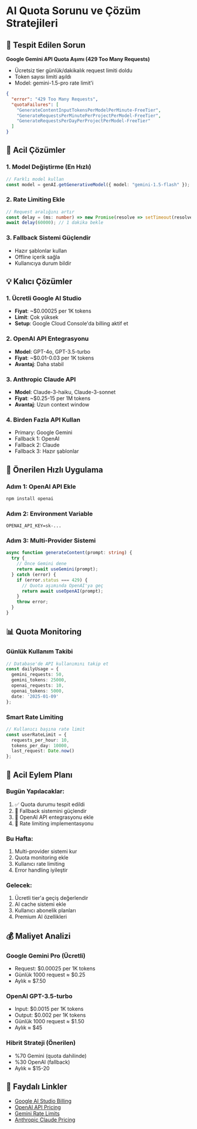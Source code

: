 # AI Quota Sorunu ve Çözüm Stratejileri

## 🚨 Tespit Edilen Sorun

**Google Gemini API Quota Aşımı (429 Too Many Requests)**
- Ücretsiz tier günlük/dakikalık request limiti doldu
- Token sayısı limiti aşıldı
- Model: gemini-1.5-pro rate limit'i

```json
{
  "error": "429 Too Many Requests",
  "quotaFailures": [
    "GenerateContentInputTokensPerModelPerMinute-FreeTier",
    "GenerateRequestsPerMinutePerProjectPerModel-FreeTier", 
    "GenerateRequestsPerDayPerProjectPerModel-FreeTier"
  ]
}
```

## 🔧 Acil Çözümler

### 1. Model Değiştirme (En Hızlı)
```typescript
// Farklı model kullan
const model = genAI.getGenerativeModel({ model: "gemini-1.5-flash" }); // Daha düşük quota
```

### 2. Rate Limiting Ekle
```typescript
// Request aralığını artır
const delay = (ms: number) => new Promise(resolve => setTimeout(resolve, ms));
await delay(60000); // 1 dakika bekle
```

### 3. Fallback Sistemi Güçlendir
- Hazır şablonlar kullan
- Offline içerik sağla
- Kullanıcıya durum bildir

## 💡 Kalıcı Çözümler

### 1. Ücretli Google AI Studio
- **Fiyat**: ~$0.00025 per 1K tokens
- **Limit**: Çok yüksek
- **Setup**: Google Cloud Console'da billing aktif et

### 2. OpenAI API Entegrasyonu
- **Model**: GPT-4o, GPT-3.5-turbo
- **Fiyat**: ~$0.01-0.03 per 1K tokens
- **Avantaj**: Daha stabil

### 3. Anthropic Claude API
- **Model**: Claude-3-haiku, Claude-3-sonnet
- **Fiyat**: ~$0.25-15 per 1M tokens
- **Avantaj**: Uzun context window

### 4. Birden Fazla API Kullan
- Primary: Google Gemini
- Fallback 1: OpenAI
- Fallback 2: Claude
- Fallback 3: Hazır şablonlar

## 🚀 Önerilen Hızlı Uygulama

### Adım 1: OpenAI API Ekle
```bash
npm install openai
```

### Adım 2: Environment Variable
```env
OPENAI_API_KEY=sk-...
```

### Adım 3: Multi-Provider Sistemi
```typescript
async function generateContent(prompt: string) {
  try {
    // Önce Gemini dene
    return await useGemini(prompt);
  } catch (error) {
    if (error.status === 429) {
      // Quota aşımında OpenAI'ya geç
      return await useOpenAI(prompt);
    }
    throw error;
  }
}
```

## 📊 Quota Monitoring

### Günlük Kullanım Takibi
```typescript
// Database'de API kullanımını takip et
const dailyUsage = {
  gemini_requests: 50,
  gemini_tokens: 25000,
  openai_requests: 10,
  openai_tokens: 5000,
  date: '2025-01-09'
};
```

### Smart Rate Limiting
```typescript
// Kullanıcı başına rate limit
const userRateLimit = {
  requests_per_hour: 10,
  tokens_per_day: 10000,
  last_request: Date.now()
};
```

## 🎯 Acil Eylem Planı

### Bugün Yapılacaklar:
1. ✅ Quota durumu tespit edildi
2. 🔄 Fallback sistemini güçlendir
3. 🔄 OpenAI API entegrasyonu ekle
4. 🔄 Rate limiting implementasyonu

### Bu Hafta:
1. Multi-provider sistemi kur
2. Quota monitoring ekle
3. Kullanıcı rate limiting
4. Error handling iyileştir

### Gelecek:
1. Ücretli tier'a geçiş değerlendir
2. AI cache sistemi ekle
3. Kullanıcı abonelik planları
4. Premium AI özellikleri

## 💰 Maliyet Analizi

### Google Gemini Pro (Ücretli)
- Request: $0.00025 per 1K tokens
- Günlük 1000 request ≈ $0.25
- Aylık ≈ $7.50

### OpenAI GPT-3.5-turbo
- Input: $0.0015 per 1K tokens
- Output: $0.002 per 1K tokens
- Günlük 1000 request ≈ $1.50
- Aylık ≈ $45

### Hibrit Strateji (Önerilen)
- %70 Gemini (quota dahilinde)
- %30 OpenAI (fallback)
- Aylık ≈ $15-20

## 🔗 Faydalı Linkler

- [Google AI Studio Billing](https://ai.google.dev/pricing)
- [OpenAI API Pricing](https://openai.com/pricing)
- [Gemini Rate Limits](https://ai.google.dev/gemini-api/docs/rate-limits)
- [Anthropic Claude Pricing](https://www.anthropic.com/pricing)
